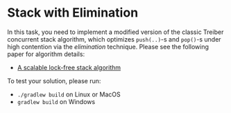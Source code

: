 # Stack with Elimination

In this task, you need to implement a modified version of the classic Treiber 
concurrent stack algorithm, which optimizes `push(..)`-s and `pop()`-s
under high contention via the *elimination* technique. Please see the
following paper for algorithm details:

* [A scalable lock-free stack algorithm](https://dl.acm.org/doi/pdf/10.1145/1007912.1007944?casa_token=Umtt5Muc0AUAAAAA:_DB1hb53y4tLqHCDamM1MLcQFE2AbhDwTMs7y5ZnoQ2Wmimgd_cHB37nbO3ZaOG8i2P6wRyLvJcIcQ)

To test your solution, please run:

* `./gradlew build` on Linux or MacOS
* `gradlew build` on Windows
